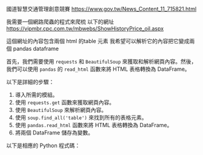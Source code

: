 
國道智慧交通管理創意競賽
https://www.gov.tw/News_Content_11_715821.html

我需要一個網路爬蟲的程式來爬梳
以下的網址
https://vipmbr.cpc.com.tw/mbwebs/ShowHistoryPrice_oil.aspx

這個網址的內容包含兩個 html 的table 元素
我希望可以解析它的內容把它變成兩個 pandas dataframe

首先，我們需要使用 `requests` 和 `BeautifulSoup` 來獲取和解析網頁內容。然後，我們可以使用 `pandas` 的 `read_html` 函數來將 HTML 表格轉換為 DataFrame。

以下是詳細的步驟：

1. 導入所需的模組。
2. 使用 `requests.get` 函數來獲取網頁內容。
3. 使用 `BeautifulSoup` 來解析網頁內容。
4. 使用 `soup.find_all('table')` 來找到所有的表格元素。
5. 使用 `pandas.read_html` 函數來將 HTML 表格轉換為 DataFrame。
6. 將兩個 DataFrame 儲存為變數。

以下是相應的 Python 程式碼：

